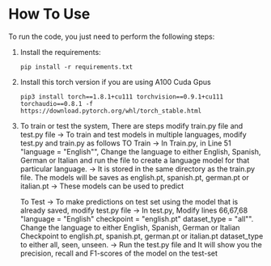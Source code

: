 

# How To Use
To run the code, you just need to perform the following steps:
1. Install the requirements:
    ```
    pip install -r requirements.txt
    ```
2. Install this torch version if you are using A100 Cuda Gpus
    ```
    pip3 install torch==1.8.1+cu111 torchvision==0.9.1+cu111 torchaudio==0.8.1 -f https://download.pytorch.org/whl/torch_stable.html
    ```

3. To train or test the system, There are steps modify train.py file and test.py file
    -> To train and test models in multiple languages, modify test.py and train.py as follows
    TO Train
    -> In Train.py, in Line 51 "language = "English"", Change the language to either English, Spanish, German or Italian and run the file to create a language model for that particular language.
    -> It is stored in the same directory as the train.py file. The models will be saves as english.pt, spanish.pt, german.pt or italian.pt
    -> These models can be used to predict

    To Test
    -> To make predictions on test set using the model that is already saved, modify test.py file
    -> In test.py, Modify lines 66,67,68 "language = "English"
                                          checkpoint = "english.pt"
                                          dataset_type = "all"". Change the language to either English, Spanish, German or Italian
                                                                 Checkpoint to english.pt, spanish.pt, german.pt or italian.pt
                                                                 dataset_type to either all, seen, unseen.
    -> Run the test.py file and It will show you the precision, recall and F1-scores of the model on the test-set

    

<br>
